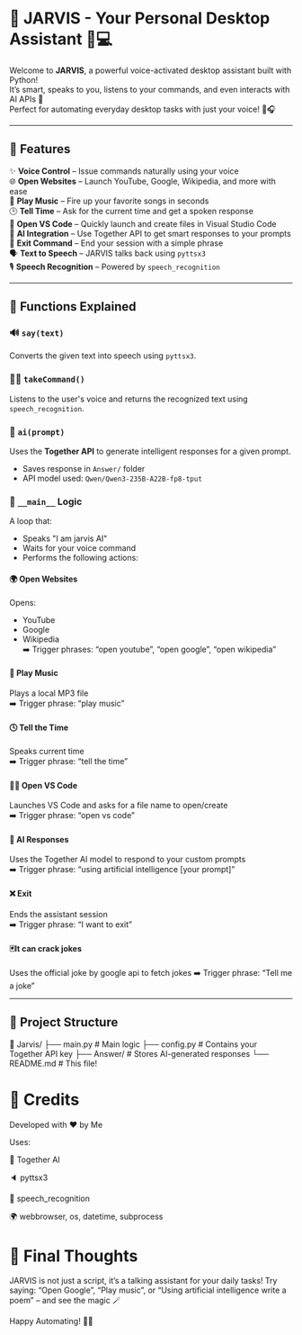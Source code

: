 # 🤖 JARVIS - Your Personal Desktop Assistant 🧠💻

Welcome to **JARVIS**, a powerful voice-activated desktop assistant built with Python!  
It’s smart, speaks to you, listens to your commands, and even interacts with AI APIs 🤯  
Perfect for automating everyday desktop tasks with just your voice! 🎤🎧

---

## 🚀 Features

✨ **Voice Control** – Issue commands naturally using your voice  
🌐 **Open Websites** – Launch YouTube, Google, Wikipedia, and more with ease  
🎵 **Play Music** – Fire up your favorite songs in seconds  
🕒 **Tell Time** – Ask for the current time and get a spoken response  
📝 **Open VS Code** – Quickly launch and create files in Visual Studio Code  
🧠 **AI Integration** – Use Together API to get smart responses to your prompts  
🛑 **Exit Command** – End your session with a simple phrase  
🗣️ **Text to Speech** – JARVIS talks back using `pyttsx3`  
🎙️ **Speech Recognition** – Powered by `speech_recognition`

---

## 🧠 Functions Explained

### 🔊 `say(text)`

Converts the given text into speech using `pyttsx3`.

### 🧏‍♂️ `takeCommand()`

Listens to the user's voice and returns the recognized text using `speech_recognition`.

### 🧠 `ai(prompt)`

Uses the **Together API** to generate intelligent responses for a given prompt.

- Saves response in `Answer/` folder
- API model used: `Qwen/Qwen3-235B-A22B-fp8-tput`

### 🧪 `__main__` Logic

A loop that:

- Speaks "I am jarvis AI"
- Waits for your voice command
- Performs the following actions:

#### 🌍 Open Websites

Opens:

- YouTube
- Google
- Wikipedia  
  ➡️ Trigger phrases: “open youtube”, “open google”, “open wikipedia”

#### 🎵 Play Music

Plays a local MP3 file  
➡️ Trigger phrase: “play music”

#### 🕓 Tell the Time

Speaks current time  
➡️ Trigger phrase: “tell the time”

#### 🧑‍💻 Open VS Code

Launches VS Code and asks for a file name to open/create  
➡️ Trigger phrase: “open vs code”

#### 🤖 AI Responses

Uses the Together AI model to respond to your custom prompts  
➡️ Trigger phrase: “using artificial intelligence [your prompt]”

#### ❌ Exit

Ends the assistant session  
➡️ Trigger phrase: “I want to exit”

#### 🃏It can crack jokes

Uses the official joke by google api to fetch jokes 
➡️ Trigger phrase: “Tell me a joke”

---

## 📁 Project Structure

📁 Jarvis/
├── main.py # Main logic
├── config.py # Contains your Together API key
├── Answer/ # Stores AI-generated responses
└── README.md # This file!

# 🙌 Credits
Developed with ❤️ by Me

Uses:

🔗 Together AI

🔈 pyttsx3

🎤 speech_recognition

🌍 webbrowser, os, datetime, subprocess

# 🧠 Final Thoughts


JARVIS is not just a script, it’s a talking assistant for your daily tasks!
Try saying: “Open Google”, “Play music”, or “Using artificial intelligence write a poem” – and see the magic 🪄

Happy Automating! 🤖✨
